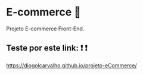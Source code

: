 # E-commerce :shopping_cart:
Projeto E-commerce Front-End. 

## Teste por este link: :exclamation: :exclamation:
https://diogolcarvalho.github.io/projeto-eCommerce/

